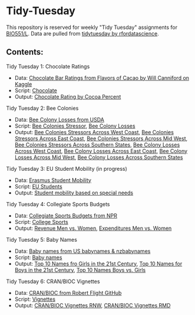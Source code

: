 # Tidy-Tuesday

This repository is reserved for weekly "Tidy Tuesday" assignments for [BIO551/L](https://github.com/Biol551-CSUN). Data are pulled from [tidytuesday by rfordatascience](https://github.com/rfordatascience/tidytuesday).


## **Contents:**

Tidy Tuesday 1: Chocolate Ratings
* Data: [Chocolate Bar Ratings from Flavors of Cacao by Will Canniford on Kaggle](https://github.com/rfordatascience/tidytuesday/blob/master/data/2022/2022-01-18/readme.md)
* Script: [Chocolate](https://github.com/adang2011/Tidy-Tuesday/blob/main/Chocolate/script/choco.R)
* Output: [Chocolate Rating by Cocoa Percent](https://github.com/adang2011/Tidy-Tuesday/blob/main/Chocolate/output/Chocolate.png)


Tidy Tuesday 2: Bee Colonies
* Data: [Bee Colony Losses from USDA](https://github.com/rfordatascience/tidytuesday/blob/master/data/2022/2022-01-11/readme.md)
* Script: [Bee Colonies Stressor](https://github.com/adang2011/Tidy-Tuesday/blob/main/Bees/script/stressor.R), [Bee Colony Losses](https://github.com/adang2011/Tidy-Tuesday/blob/main/Bees/script/colony.R)
* Output: [Bee Colonies Stressors Across West Coast](https://github.com/adang2011/Tidy-Tuesday/blob/main/Bees/output/West_Coast.png), [Bee Colonies Stressors Across East Coast](https://github.com/adang2011/Tidy-Tuesday/blob/main/Bees/output/East_Coast.png), [Bee Colonies Stressors Across Mid West](https://github.com/adang2011/Tidy-Tuesday/blob/main/Bees/output/Mid_West.png), [Bee Colonies Stressors Across Southern States](https://github.com/adang2011/Tidy-Tuesday/blob/main/Bees/output/Southern_States.png), [Bee Colony Losses Across West Coast](https://github.com/adang2011/Tidy-Tuesday/blob/main/Bees/output/Colony_West_Coast.png), [Bee Colony Losses Across East Coast](https://github.com/adang2011/Tidy-Tuesday/blob/main/Bees/output/Colony_East_Coast.png), [Bee Colony Losses Across Mid West](https://github.com/adang2011/Tidy-Tuesday/blob/main/Bees/output/Colony_Mid_West.png), [Bee Colony Losses Across Southern States](https://github.com/adang2011/Tidy-Tuesday/blob/main/Bees/output/Colony_Southern_States.png)


Tidy Tuesday 3: EU Student Mobility (in progress)
* Data: [Erasmus Student Mobility](https://github.com/rfordatascience/tidytuesday/blob/master/data/2022/2022-03-08/readme.md)
* Script: [EU Students](https://github.com/adang2011/Tidy-Tuesday/blob/main/EU_Students_Mobility/script/EU_Students.R)
* Output: [Student mobility based on special needs](https://github.com/adang2011/Tidy-Tuesday/blob/main/EU_Students_Mobility/output/Nationality_based_mobility.png)


Tidy Tuesday 4: Collegiate Sports Budgets
* Data: [Collegiate Sports Budgets from NPR](https://github.com/rfordatascience/tidytuesday/blob/master/data/2022/2022-03-29/readme.md)
* Script: [College Sports](https://github.com/adang2011/Tidy-Tuesday/blob/main/Collegiate_sports/scripts/college_sports.R)
* Output: [Revenue Men vs. Women](https://github.com/adang2011/Tidy-Tuesday/blob/main/Collegiate_sports/output/Collegiate_Sports_Revenue.png), [Expenditures Men vs. Women](https://github.com/adang2011/Tidy-Tuesday/blob/main/Collegiate_sports/output/Collegiate_Sports_Expenditures.png)


Tidy Tuesday 5: Baby Names 
* Data: [Baby names from US babynames & nzbabynames](https://github.com/rfordatascience/tidytuesday/blob/master/data/2022/2022-03-22/readme.md)
* Script: [Baby names](https://github.com/adang2011/Tidy-Tuesday/blob/main/Baby_names/scripts/baby_names.R)
* Output: [Top 10 Names fro Girls in the 21st Century](https://github.com/adang2011/Tidy-Tuesday/blob/main/Baby_names/output/girlsnames.png), [Top 10 Names for Boys in the 21st Century](https://github.com/adang2011/Tidy-Tuesday/blob/main/Baby_names/output/boysnames.png), [Top 10 Names Boys vs. Girls](https://github.com/adang2011/Tidy-Tuesday/blob/main/Baby_names/output/popularnames.png)


Tidy Tuesday 6: CRAN/BIOC Vignettes
* Data: [CRAN/BIOC from Robert Flight GitHub](https://github.com/rfordatascience/tidytuesday/blob/master/data/2022/2022-03-15/readme.md)
* Script: [Vignettes](https://github.com/adang2011/Tidy-Tuesday/blob/main/Vignettes/scripts/vignettes.R)
* Output: [CRAN/BIOC Vignettes RNW](https://github.com/adang2011/Tidy-Tuesday/blob/main/Vignettes/output/Vignette_RNW.png), [CRAN/BIOC Vignettes RMD](https://github.com/adang2011/Tidy-Tuesday/blob/main/Vignettes/output/Vignette_RMD.png)